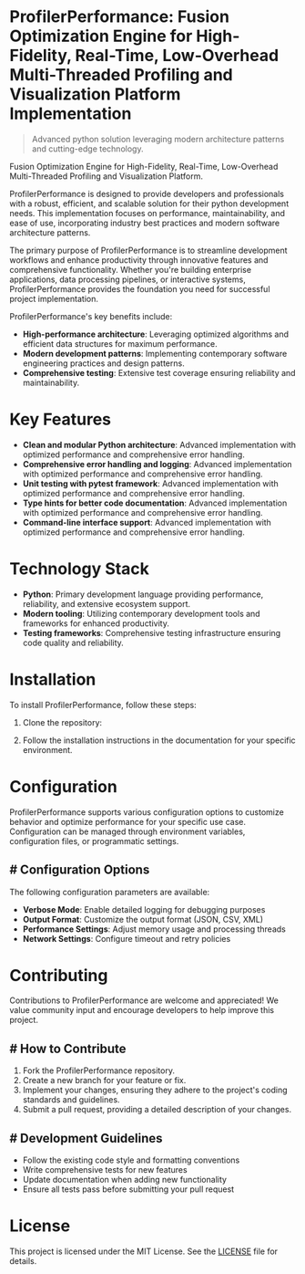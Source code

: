 <!-- fallback_ProfilerPerformance_20250804222918_15129 -->

# ProfilerPerformance: Fusion Optimization Engine for High-Fidelity, Real-Time, Low-Overhead Multi-Threaded Profiling and Visualization Platform Implementation
> Advanced python solution leveraging modern architecture patterns and cutting-edge technology.

Fusion Optimization Engine for High-Fidelity, Real-Time, Low-Overhead Multi-Threaded Profiling and Visualization Platform.

ProfilerPerformance is designed to provide developers and professionals with a robust, efficient, and scalable solution for their python development needs. This implementation focuses on performance, maintainability, and ease of use, incorporating industry best practices and modern software architecture patterns.

The primary purpose of ProfilerPerformance is to streamline development workflows and enhance productivity through innovative features and comprehensive functionality. Whether you're building enterprise applications, data processing pipelines, or interactive systems, ProfilerPerformance provides the foundation you need for successful project implementation.

ProfilerPerformance's key benefits include:

* **High-performance architecture**: Leveraging optimized algorithms and efficient data structures for maximum performance.
* **Modern development patterns**: Implementing contemporary software engineering practices and design patterns.
* **Comprehensive testing**: Extensive test coverage ensuring reliability and maintainability.

# Key Features

* **Clean and modular Python architecture**: Advanced implementation with optimized performance and comprehensive error handling.
* **Comprehensive error handling and logging**: Advanced implementation with optimized performance and comprehensive error handling.
* **Unit testing with pytest framework**: Advanced implementation with optimized performance and comprehensive error handling.
* **Type hints for better code documentation**: Advanced implementation with optimized performance and comprehensive error handling.
* **Command-line interface support**: Advanced implementation with optimized performance and comprehensive error handling.

# Technology Stack

* **Python**: Primary development language providing performance, reliability, and extensive ecosystem support.
* **Modern tooling**: Utilizing contemporary development tools and frameworks for enhanced productivity.
* **Testing frameworks**: Comprehensive testing infrastructure ensuring code quality and reliability.

# Installation

To install ProfilerPerformance, follow these steps:

1. Clone the repository:


2. Follow the installation instructions in the documentation for your specific environment.

# Configuration

ProfilerPerformance supports various configuration options to customize behavior and optimize performance for your specific use case. Configuration can be managed through environment variables, configuration files, or programmatic settings.

## # Configuration Options

The following configuration parameters are available:

* **Verbose Mode**: Enable detailed logging for debugging purposes
* **Output Format**: Customize the output format (JSON, CSV, XML)
* **Performance Settings**: Adjust memory usage and processing threads
* **Network Settings**: Configure timeout and retry policies

# Contributing

Contributions to ProfilerPerformance are welcome and appreciated! We value community input and encourage developers to help improve this project.

## # How to Contribute

1. Fork the ProfilerPerformance repository.
2. Create a new branch for your feature or fix.
3. Implement your changes, ensuring they adhere to the project's coding standards and guidelines.
4. Submit a pull request, providing a detailed description of your changes.

## # Development Guidelines

* Follow the existing code style and formatting conventions
* Write comprehensive tests for new features
* Update documentation when adding new functionality
* Ensure all tests pass before submitting your pull request

# License

This project is licensed under the MIT License. See the [LICENSE](https://github.com/coralnws/ProfilerPerformance/blob/main/LICENSE) file for details.
